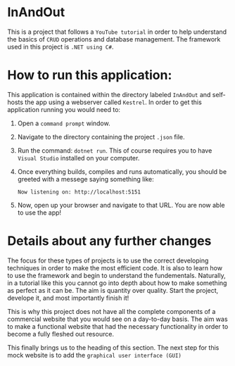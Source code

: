 # InAndOut

This is a project that follows a `YouTube tutorial` in order to help understand the basics of `CRUD` operations and database management. The framework used in this project is `.NET using C#`.

# How to run this application:

This application is contained within the directory labeled `InAndOut` and self-hosts the app using a webserver called `Kestrel`. In order to get this application running you would need to:
1. Open a `command prompt` window.
2. Navigate to the directory containing the project `.json` file.
3. Run the command: `dotnet run`. This of course requires you to have `Visual Studio` installed on your computer.
4. Once everything builds, compiles and runs automatically, you should be greeted with a messege saying something like:
    
    `Now listening on: http://localhost:5151`

5. Now, open up your browser and navigate to that URL. You are now able to use the app!

# Details about any further changes
The focus for these types of projects is to use the correct developing techniques in order to make the most efficient code. It is also to learn how to use the framework and begin to understand the fundementals. Naturally, in a tutorial like this you cannot go into depth about how to make something as perfect as it can be. The aim is quantity over quality. Start the project, develope it, and most importantly finish it!

This is why this project does not have all the complete components of a commercial website that you would see on a day-to-day basis. The aim was to make a functional website that had the necessary functionality in order to become a fully fleshed out resource.

This finally brings us to the heading of this section. The next step for this mock website is to add the `graphical user interface (GUI)`
